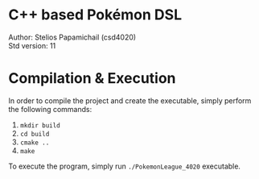 # C++ based Pokémon DSL
Author: Stelios Papamichail (csd4020) <br/>
Std version: 11
# Compilation & Execution

In order to compile the project and create the executable, simply perform the following commands:
1) `mkdir build`
2) `cd build`
3) `cmake ..`
4) `make`

To execute the program, simply run `./PokemonLeague_4020` executable.